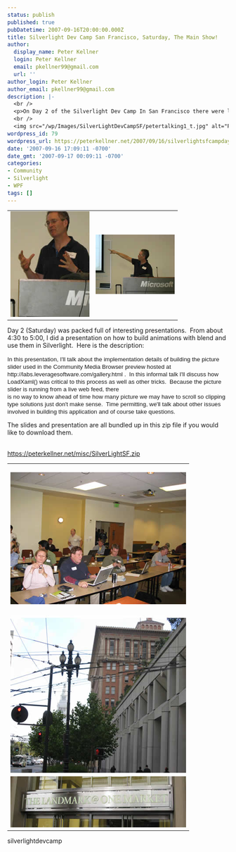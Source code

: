 ```yaml
---
status: publish
published: true
pubDatetime: 2007-09-16T20:00:00.000Z
title: Silverlight Dev Camp San Francisco, Saturday, The Main Show!
author:
  display_name: Peter Kellner
  login: Peter Kellner
  email: pkellner99@gmail.com
  url: ''
author_login: Peter Kellner
author_email: pkellner99@gmail.com
description: |-
  <br />
  <p>On Day 2 of the Silverlight Dev Camp In San Francisco there were lots of great presentations.   I gave one on adding animation to a silverilght application using blend, then wiring it up to work with Silverlight Alpha 1.1.  I also showed Searchlight and DiggPopular.  Two Silverlight applications I've written.  This post includes my slide deck and source for what I demonstrated.   </p>
  <br />
  <img src="/wp/Images/SilverLightDevCampSF/petertalking1_t.jpg" alt="Peter Presenting Searchlight and DiggPopular at 4:30 to 5PM" />
wordpress_id: 79
wordpress_url: https://peterkellner.net/2007/09/16/silverlightsfcampday2/
date: '2007-09-16 17:09:11 -0700'
date_gmt: '2007-09-17 00:09:11 -0700'
categories:
- Community
- Silverlight
- WPF
tags: []
---
```

<table cellspacing="5" cellpadding="5">
<tbody>
<tr>
<td><img alt="Peter Presenting Searchlight and DiggPopular at 4:30 to 5PM" src="/wp/wp-content/uploads/2007/09/petertalking_t.jpg" /></td>
<td><img alt="Peter Presenting Searchlight and DiggPopular at 4:30 to 5PM" src="/wp/wp-content/uploads/2007/09/petertalking1_t.jpg" /></td>
</tr>
</tbody>
</table>
<p>Day 2 (Saturday) was packed full of interesting presentations.&#160; From about 4:30 to 5:00, I did a presentation on how to build animations with blend and use them in Silverlight.&#160; Here is the description:</p>
<p> <!--more-->
<p><span style="font-family: &quot;Arial&quot;,&quot;sans-serif&quot;; font-size: 10pt">In this presentation, I'll talk about the implementation details of building the picture slider used in the Community Media Browser preview hosted at http://labs.leveragesoftware.com/gallery.html .&#160; In this informal talk I'll discuss how LoadXaml() was critical to this process as well as other tricks.&#160; Because the picture slider is running from a live web feed, there      <br />is no way to know ahead of time how many picture we may have to scroll so clipping type solutions just don't make sense.&#160; Time permitting, we'll talk about other issues involved in building this application and of course take questions.<o  :p></o></span></p>
<p>The slides and presentation are all bundled up in this zip file if you would like to download them.</p>
<p><a href="/wp/wp-content/uploads/2007/09/SilverLightSF.zip">     <br />https://peterkellner.net/misc/SilverLightSF.zip</a></p>
<table cellspacing="5" cellpadding="5">
<tbody>
<tr>
<td colspan="2"><a href="/wp/wp-content/uploads/2007/09/peterclass.jpg">           <br /><img class="style1" alt="Class Room for Silverlight Dev Camp Before Presentation" src="/wp/wp-content/uploads/2007/09/peterclass_t.jpg" /></a></td>
</tr>
<tr>
<td colspan="2"><a href="/wp/wp-content/uploads/2007/09/landmark1.jpg">           <br /><img class="style1" alt="Landmark Building San Francisco" src="/wp/wp-content/uploads/2007/09/landmark1_t.jpg" /></a></td>
</tr>
<tr>
<td colspan="2"><img alt="Landmark Building San Francisco" src="/wp/wp-content/uploads/2007/09/landmark2_t.jpg" /></td>
</tr>
</tbody>
</table>
<p>silverlightdevcamp</p>
